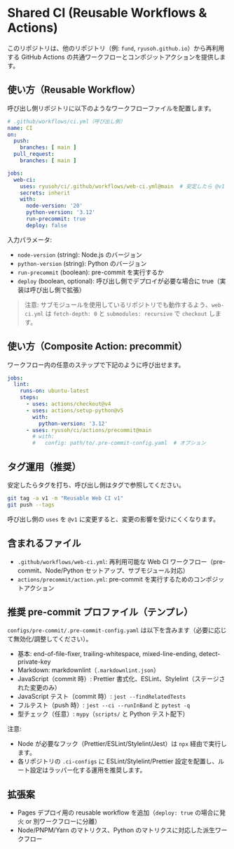 # Shared CI (Reusable Workflows & Actions)

このリポジトリは、他のリポジトリ（例: `fund`, `ryusoh.github.io`）から再利用する GitHub Actions の共通ワークフローとコンポジットアクションを提供します。

## 使い方（Reusable Workflow）

呼び出し側リポジトリに以下のようなワークフローファイルを配置します。

```yaml
# .github/workflows/ci.yml（呼び出し側）
name: CI
on:
  push:
    branches: [ main ]
  pull_request:
    branches: [ main ]

jobs:
  web-ci:
    uses: ryusoh/ci/.github/workflows/web-ci.yml@main  # 安定したら @v1 に変更
    secrets: inherit
    with:
      node-version: '20'
      python-version: '3.12'
      run-precommit: true
      deploy: false
```

入力パラメータ:

- `node-version` (string): Node.js のバージョン
- `python-version` (string): Python のバージョン
- `run-precommit` (boolean): pre-commit を実行するか
- `deploy` (boolean, optional): 呼び出し側でデプロイが必要な場合に true（実装は呼び出し側で拡張）

> 注意: サブモジュールを使用しているリポジトリでも動作するよう、`web-ci.yml` は `fetch-depth: 0` と `submodules: recursive` で `checkout` します。

## 使い方（Composite Action: precommit）

ワークフロー内の任意のステップで下記のように呼び出せます。

```yaml
jobs:
  lint:
    runs-on: ubuntu-latest
    steps:
      - uses: actions/checkout@v4
      - uses: actions/setup-python@v5
        with:
          python-version: '3.12'
      - uses: ryusoh/ci/actions/precommit@main
        # with:
        #   config: path/to/.pre-commit-config.yaml  # オプション
```

## タグ運用（推奨）

安定したらタグを打ち、呼び出し側はタグで参照してください。

```bash
git tag -a v1 -m "Reusable Web CI v1"
git push --tags
```

呼び出し側の `uses` を `@v1` に変更すると、変更の影響を受けにくくなります。

## 含まれるファイル

- `.github/workflows/web-ci.yml`: 再利用可能な Web CI ワークフロー（pre-commit、Node/Python セットアップ、サブモジュール対応）
- `actions/precommit/action.yml`: pre-commit を実行するためのコンポジットアクション

## 推奨 pre-commit プロファイル（テンプレ）

`configs/pre-commit/.pre-commit-config.yaml` は以下を含みます（必要に応じて無効化/調整してください）。

- 基本: end-of-file-fixer, trailing-whitespace, mixed-line-ending, detect-private-key
- Markdown: markdownlint（`.markdownlint.json`）
- JavaScript（commit 時）: Prettier 書式化、ESLint、Stylelint（ステージされた変更のみ）
- JavaScript テスト（commit 時）: `jest --findRelatedTests`
- フルテスト（push 時）: `jest --ci --runInBand` と `pytest -q`
- 型チェック（任意）: `mypy`（`scripts/` と Python テスト配下）

注意:

- Node が必要なフック（Prettier/ESLint/Stylelint/Jest）は `npx` 経由で実行します。
- 各リポジトリの `.ci-configs` に ESLint/Stylelint/Prettier 設定を配置し、ルート設定はラッパー化する運用を推奨します。

## 拡張案

- Pages デプロイ用の reusable workflow を追加（`deploy: true` の場合に発火 or 別ワークフローに分離）
- Node/PNPM/Yarn のマトリクス、Python のマトリクスに対応した派生ワークフロー
